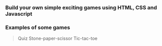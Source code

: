 ### Build your own simple exciting games using HTML, CSS and Javascript
### Examples of some games

> Quiz
> Stone-paper-scissor
> Tic-tac-toe
